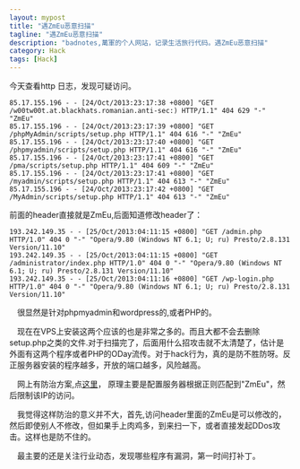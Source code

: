 ```yaml
---
layout: mypost
title: "遇ZmEu恶意扫描"
tagline: "遇ZmEu恶意扫描"
description: "badnotes,萬軍的个人网站，记录生活旅行代码。遇ZmEu恶意扫描"
category: Hack
tags: [Hack]
---
```



今天查看http 日志，发现可疑访问。

	85.17.155.196 - - [24/Oct/2013:23:17:38 +0800] "GET /w00tw00t.at.blackhats.romanian.anti-sec:) HTTP/1.1" 404 629 "-" "ZmEu"
	85.17.155.196 - - [24/Oct/2013:23:17:39 +0800] "GET /phpMyAdmin/scripts/setup.php HTTP/1.1" 404 616 "-" "ZmEu"
	85.17.155.196 - - [24/Oct/2013:23:17:40 +0800] "GET /phpmyadmin/scripts/setup.php HTTP/1.1" 404 616 "-" "ZmEu"
	85.17.155.196 - - [24/Oct/2013:23:17:41 +0800] "GET /pma/scripts/setup.php HTTP/1.1" 404 609 "-" "ZmEu"
	85.17.155.196 - - [24/Oct/2013:23:17:41 +0800] "GET /myadmin/scripts/setup.php HTTP/1.1" 404 613 "-" "ZmEu"
	85.17.155.196 - - [24/Oct/2013:23:17:42 +0800] "GET /MyAdmin/scripts/setup.php HTTP/1.1" 404 613 "-" "ZmEu"

前面的header直接就是ZmEu,后面知道修改header了：

	193.242.149.35 - - [25/Oct/2013:04:11:15 +0800] "GET /admin.php HTTP/1.0" 404 0 "-" "Opera/9.80 (Windows NT 6.1; U; ru) Presto/2.8.131 Version/11.10"
	193.242.149.35 - - [25/Oct/2013:04:11:15 +0800] "GET /administrator/index.php HTTP/1.0" 404 0 "-" "Opera/9.80 (Windows NT 6.1; U; ru) Presto/2.8.131 Version/11.10"
	193.242.149.35 - - [25/Oct/2013:04:11:16 +0800] "GET /wp-login.php HTTP/1.0" 404 0 "-" "Opera/9.80 (Windows NT 6.1; U; ru) Presto/2.8.131 Version/11.10"


&emsp;很显然是针对phpmyadmin和wordpress的,或者PHP的。

&emsp;现在在VPS上安装这两个应该的也是非常之多的。而且大都不会去删除setup.php之类的文件.对于扫描完了，后面用什么招攻击就不太清楚了，估计是外面有这两个程序或者PHP的ODay流传。对于hack行为，真的是防不胜防呀。反正服务器安装的程序越多，开放的端口越多，风险越高。

&emsp;网上有防治方案,点[这里](https://jamyy.dyndns.org/blog/2010/11/2824.html)， 原理主要是配置服务器根据正则匹配到"ZmEu"，然后限制该IP的访问。

&emsp;我觉得这样防治的意义并不大，首先,访问header里面的ZmEu是可以修改的，然后即使别人不修改，但如果手上肉鸡多，到来扫一下，或者直接发起DDos攻击。这样也是防不住的。

&emsp;最主要的还是关注行业动态，发现哪些程序有漏洞，第一时间打补丁。
